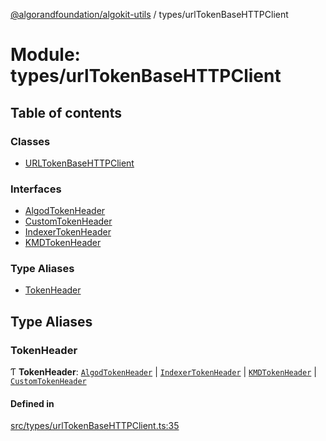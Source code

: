 [@algorandfoundation/algokit-utils](../index.md) / types/urlTokenBaseHTTPClient

# Module: types/urlTokenBaseHTTPClient

## Table of contents

### Classes

- [URLTokenBaseHTTPClient](../classes/types_urlTokenBaseHTTPClient.URLTokenBaseHTTPClient.md)

### Interfaces

- [AlgodTokenHeader](../interfaces/types_urlTokenBaseHTTPClient.AlgodTokenHeader.md)
- [CustomTokenHeader](../interfaces/types_urlTokenBaseHTTPClient.CustomTokenHeader.md)
- [IndexerTokenHeader](../interfaces/types_urlTokenBaseHTTPClient.IndexerTokenHeader.md)
- [KMDTokenHeader](../interfaces/types_urlTokenBaseHTTPClient.KMDTokenHeader.md)

### Type Aliases

- [TokenHeader](types_urlTokenBaseHTTPClient.md#tokenheader)

## Type Aliases

### TokenHeader

Ƭ **TokenHeader**: [`AlgodTokenHeader`](../interfaces/types_urlTokenBaseHTTPClient.AlgodTokenHeader.md) \| [`IndexerTokenHeader`](../interfaces/types_urlTokenBaseHTTPClient.IndexerTokenHeader.md) \| [`KMDTokenHeader`](../interfaces/types_urlTokenBaseHTTPClient.KMDTokenHeader.md) \| [`CustomTokenHeader`](../interfaces/types_urlTokenBaseHTTPClient.CustomTokenHeader.md)

#### Defined in

[src/types/urlTokenBaseHTTPClient.ts:35](https://github.com/algorandfoundation/algokit-utils-ts/blob/main/src/types/urlTokenBaseHTTPClient.ts#L35)
